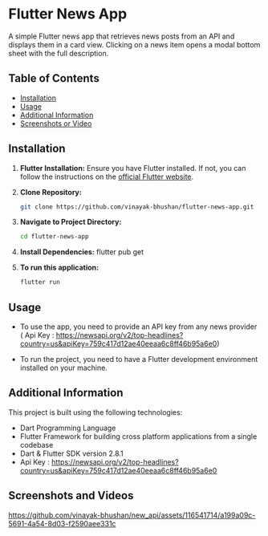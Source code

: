# Flutter News App

A simple Flutter news app that retrieves news posts from an API and displays them in a card view. Clicking on a news item opens a modal bottom sheet with the full description.

## Table of Contents

- [Installation](#installation)
- [Usage](#usage)
- [Additional Information](#additional-information)
- [Screenshots or Video](#screenshots-or-video)


## Installation

1. **Flutter Installation:**
   Ensure you have Flutter installed. If not, you can follow the instructions on the [official Flutter website](https://flutter.dev/docs/get-started/install).

2. **Clone Repository:**
   ```bash
   git clone https://github.com/vinayak-bhushan/flutter-news-app.git

3. **Navigate to Project Directory:**
     ```bash
     cd flutter-news-app

4. **Install Dependencies:**
    flutter pub get

5. **To run this application:**
    ```bash
    flutter run

## Usage
- To use the app, you need to provide an API key from any news provider ( Api Key : https://newsapi.org/v2/top-headlines?country=us&apiKey=759c417d12ae40eeaa6c8ff46b95a6e0)

- To run the project, you need to have a Flutter development environment installed on your machine.

## Additional Information

This project is built using the following technologies:
- Dart Programming Language
- Flutter Framework for building cross platform applications from a single codebase
- Dart & Flutter SDK version 2.8.1
- Api Key :   https://newsapi.org/v2/top-headlines?country=us&apiKey=759c417d12ae40eeaa6c8ff46b95a6e0


## Screenshots and Videos
 

https://github.com/vinayak-bhushan/new_api/assets/116541714/a199a09c-5691-4a54-8d03-f2590aee331c



  
